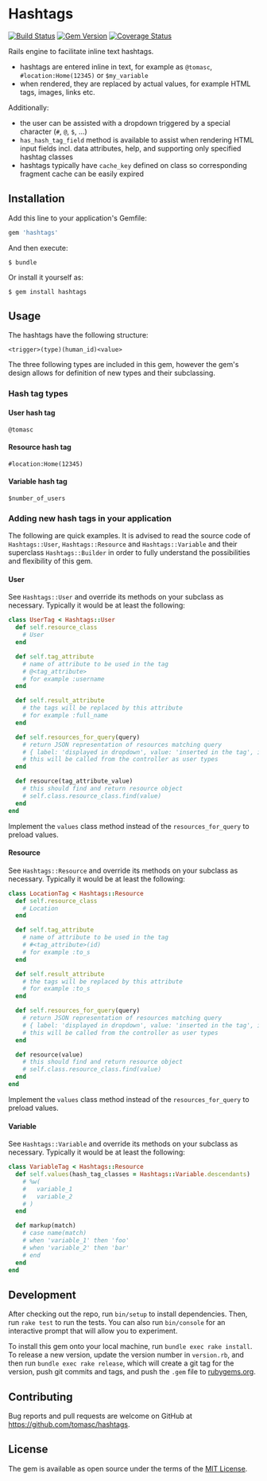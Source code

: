 # Hashtags

[![Build Status](https://travis-ci.org/tomasc/hashtags.svg)](https://travis-ci.org/tomasc/hashtags) [![Gem Version](https://badge.fury.io/rb/hashtags.svg)](http://badge.fury.io/rb/hashtags) [![Coverage Status](https://img.shields.io/coveralls/tomasc/hashtags.svg)](https://coveralls.io/r/tomasc/hashtags)

Rails engine to facilitate inline text hashtags.

- hashtags are entered inline in text, for example as `@tomasc`, `#location:Home(12345)` or `$my_variable`
- when rendered, they are replaced by actual values, for example HTML tags, images, links etc.

Additionally:

- the user can be assisted with a dropdown triggered by a special character (`#`, `@`, `$`, ...)
- `has_hash_tag_field` method is available to assist when rendering HTML input fields incl. data attributes, help, and supporting only specified hashtag classes
- hashtags typically have `cache_key` defined on class so corresponding fragment cache can be easily expired

## Installation

Add this line to your application's Gemfile:

```ruby
gem 'hashtags'
```

And then execute:

```
$ bundle
```

Or install it yourself as:

```
$ gem install hashtags
```

## Usage

The hashtags have the following structure:

```
<trigger>(type)(human_id)<value>
```

The three following types are included in this gem, however the gem's design allows for definition of new types and their subclassing.

### Hash tag types

#### User hash tag

```
@tomasc
```

#### Resource hash tag

```
#location:Home(12345)
```

#### Variable hash tag

```
$number_of_users
```

### Adding new hash tags in your application

The following are quick examples. It is advised to read the source code of `Hashtags::User`, `Hashtags::Resource` and `Hashtags::Variable` and their superclass `Hashtags::Builder` in order to fully understand the possibilities and flexibility of this gem.

#### User

See `Hashtags::User` and override its methods on your subclass as necessary. Typically it would be at least the following:

```ruby
class UserTag < Hashtags::User
  def self.resource_class
    # User
  end

  def self.tag_attribute
    # name of attribute to be used in the tag
    # @<tag_attribute>
    # for example :username
  end

  def self.result_attribute
    # the tags will be replaced by this attribute
    # for example :full_name
  end

  def self.resources_for_query(query)
    # return JSON representation of resources matching query
    # { label: 'displayed in dropdown', value: 'inserted in the tag', id: … }
    # this will be called from the controller as user types
  end

  def resource(tag_attribute_value)
    # this should find and return resource object
    # self.class.resource_class.find(value)
  end
end
```

Implement the `values` class method instead of the `resources_for_query` to preload values.

#### Resource

See `Hashtags::Resource` and override its methods on your subclass as necessary. Typically it would be at least the following:

```ruby
class LocationTag < Hashtags::Resource
  def self.resource_class
    # Location
  end

  def self.tag_attribute
    # name of attribute to be used in the tag
    # #<tag_attribute>(id)
    # for example :to_s
  end

  def self.result_attribute
    # the tags will be replaced by this attribute
    # for example :to_s
  end

  def self.resources_for_query(query)
    # return JSON representation of resources matching query
    # { label: 'displayed in dropdown', value: 'inserted in the tag', id: … }
    # this will be called from the controller as user types
  end

  def resource(value)
    # this should find and return resource object
    # self.class.resource_class.find(value)
  end
end
```

Implement the `values` class method instead of the `resources_for_query` to preload values.

#### Variable

See `Hashtags::Variable` and override its methods on your subclass as necessary. Typically it would be at least the following:

```ruby
class VariableTag < Hashtags::Resource
  def self.values(hash_tag_classes = Hashtags::Variable.descendants)
    # %w(
    #   variable_1
    #   variable_2
    # )
  end

  def markup(match)
    # case name(match)
    # when 'variable_1' then 'foo'
    # when 'variable_2' then 'bar'
    # end
  end
end
```

## Development

After checking out the repo, run `bin/setup` to install dependencies. Then, run `rake test` to run the tests. You can also run `bin/console` for an interactive prompt that will allow you to experiment.

To install this gem onto your local machine, run `bundle exec rake install`. To release a new version, update the version number in `version.rb`, and then run `bundle exec rake release`, which will create a git tag for the version, push git commits and tags, and push the `.gem` file to [rubygems.org](https://rubygems.org).

## Contributing

Bug reports and pull requests are welcome on GitHub at <https://github.com/tomasc/hashtags>.

## License

The gem is available as open source under the terms of the [MIT License](http://opensource.org/licenses/MIT).
